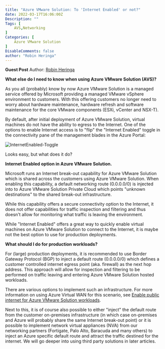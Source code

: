 ```yaml
---
title: "Azure VMware Solution: To 'Internet Enabled' or not?"
date: 2022-03-17T16:06:00Z
Description: ""
Tags: [
    AVS,Networking
]
Categories: [
    Azure VMware Solution
]
DisableComments: false
author: "Robin Heringa"
---
```


**Guest Post**
Author: [Robin Heringa](/page/robinheringa/)  

**What else do I need to know when using Azure VMware Solution (AVS)?**

As you all (probably) know by now Azure VMware Solution is a managed service offered by Microsoft providing a managed VMware vSphere environment to customers. With this offering customers no longer need to worry about hardware maintenance, hardware refresh and software maintenance for the core VMware components (ESXi, vCenter and NSX-T).

By default, after initial deployment of Azure VMware Solution, virtual machines do not have the ability to egress to the Internet. One of the options to enable Internet access is to "flip" the "Internet Enabled" toggle in the connectivity pane of the management blades in the Azure Portal:

<!-- ![InternetEnabled-Toggle](./AVS-Connectivity-Settings-InternetEnabled.jpg) -->
![InternetEnabled-Toggle](/images/blogImages/2022/avs-to-internet-or-not/AVS-Connectivity-Settings-InternetEnabled.jpg)

Looks easy, but what does it do?

**Internet Enabled option in Azure VMware Solution.**

Microsoft runs an Internet break-out capability for Azure VMware Solution which is shared across the customers using Azure VMware Solution. When enabling this capability, a default networking route (0.0.0.0/0) is injected into to Azure VMware Solution Private Cloud which points "unknown destinations" to the shared break-out infrastructure.

While this capability offers a secure connectivity option to the Internet, it does not offer capabilities for traffic inspection and filtering and thus doesn't allow for monitoring what traffic is leaving the environment.

While "Internet Enabled" offers a great way to quickly enable virtual machines on Azure VMware Solution to connect to the Internet, it is maybe not the best option to use for production deployments.

**What should I do for production workloads?**

For (large) production deployments, it is recommended to use Border Gateway Protocol (BGP) to inject a default route (0.0.0.0/0) which defines a customer controlled internet egress point (aka. firewall) as the next hop address. This approach will allow for inspection and filtering to be performed on traffic leaving and entering Azure VMware Solution hosted workloads.

There are various options to implement such an infrastructure.
For more information on using Azure Virtual WAN for this scenario, see [Enable public internet for Azure VMware Solution workloads](https://docs.microsoft.com/en-us/azure/azure-vmware/enable-public-internet-access).

Next to this, it is of course also possible to either "inject" the default route from the customer on-premises infrastructure (in which case on-premises and Azure will probably share the same Internet break-out point) or it is possible to implement network virtual appliances (NVA) from our networking partners (Fortigate, Palo Alto, Baracuda and many others) to inject an Azure specific default route and attract the traffic destined for the internet. We will go deeper into using third party solutions in later articles.
